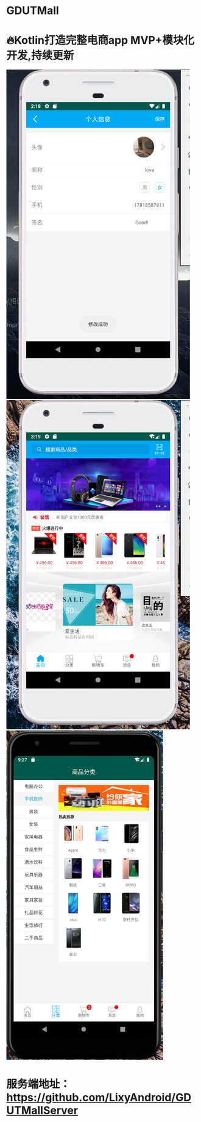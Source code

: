 # GDUTMall
# 🔥Kotlin打造完整电商app MVP+模块化开发,持续更新
![user](https://github.com/LixyAndroid/GDUTMall/blob/master/Screenshot/user.png)
![home](https://github.com/LixyAndroid/GDUTMall/blob/master/Screenshot/home.png)
![goods](https://github.com/LixyAndroid/GDUTMall/blob/master/Screenshot/goods.jpg)
# 服务端地址：https://github.com/LixyAndroid/GDUTMallServer

    
